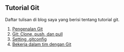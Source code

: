 ## Tutorial Git
Daftar tulisan di blog saya yang berisi tentang tutorial git.
1. [Pengenalan Git](http://bagustris.blogspot.com/2015/03/pengenalan-git.html)
2. [Git: Clone, push, dan pull](http://bagustris.blogspot.com/2015/04/pengenalan-git-clone-push-dan-pull.html)
3. [Setting .gitconfig](http://bagustris.blogspot.com/2015/09/pengenalan-git-setting-gitconfig.html)
4. [Bekerja dalam tim dengan Git](http://bagustris.blogspot.com/2017/04/bekerja-dalam-tim-dengan-git-di.html)
